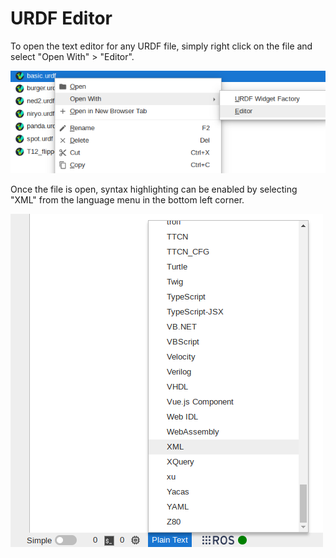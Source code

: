 # URDF Editor

To open the text editor for any URDF file, simply right click on the file and select "Open With" > "Editor".

![Right click open editor](_static/openEditor.png)

Once the file is open, syntax highlighting can be enabled by selecting "XML" from the language menu in the bottom left corner.

![Language menu to select XML](_static/syntaxXML.png)